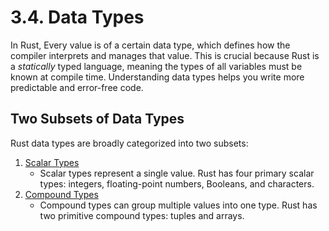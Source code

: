 # 3.4. Data Types

In Rust, Every value is of a certain data type, which defines how the compiler interprets and manages that value. This is crucial because Rust is a _statically_ typed language, meaning the types of all variables must be known at compile time. Understanding data types helps you write more predictable and error-free code.

## Two Subsets of Data Types

Rust data types are broadly categorized into two subsets:

1. [Scalar Types](https://github.com/nimodb/rust-journey/tree/main/3-common-programming-concepts/-4-data-types/1-scalar)
   - Scalar types represent a single value. Rust has four primary scalar types: integers, floating-point numbers, Booleans, and characters.
2. [Compound Types](https://github.com/nimodb/rust-journey/tree/main/3-common-programming-concepts/-4-data-types/2-compound)
   - Compound types can group multiple values into one type. Rust has two primitive compound types: tuples and arrays.
